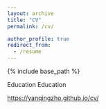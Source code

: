 ```yaml
---
layout: archive
title: "CV"
permalink: /cv/

author_profile: true
redirect_from:
  - /resume
---
```

{% include base_path %}	


Education	Education  

 https://yanqingzho.github.io/cv/



